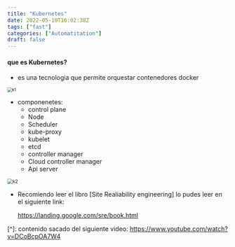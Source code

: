```yaml
---
title: "Kubernetes"
date: 2022-05-10T16:02:38Z
tags: ["fast"]
categories: ["Automatitation"]
draft: false
---
```


#### que es Kubernetes?
- es una tecnologia que permite orquestar contenedores docker



<img src="/home/anco/Desktop/Webpage/PersonalBlog/resources/k1.png" alt="k1" style="zoom:67%;" />



- componenetes: 
  - control plane
  - Node
  - Scheduler
  - kube-proxy
  - kubelet
  - etcd
  - controller manager
  - Cloud controller manager
  - Api server

<img src="/home/anco/Desktop/Webpage/PersonalBlog/resources/k2.png" alt="k2" style="zoom:75%;" />




- Recomiendo leer el libro [Site Realiability engineering]
  lo pudes leer en el siguiente link:

  https://landing.google.com/sre/book.html

[^]: contenido sacado del siguiente video: https://www.youtube.com/watch?v=DCoBcpOA7W4

